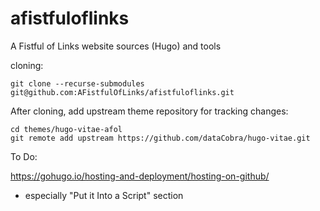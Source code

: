 # afistfuloflinks

A Fistful of Links website sources (Hugo) and tools


cloning:
```
git clone --recurse-submodules git@github.com:AFistfulOfLinks/afistfuloflinks.git
```

After cloning, add upstream theme repository for tracking changes:

```
cd themes/hugo-vitae-afol
git remote add upstream https://github.com/dataCobra/hugo-vitae.git
```



To Do:

https://gohugo.io/hosting-and-deployment/hosting-on-github/

- especially "Put it Into a Script" section
